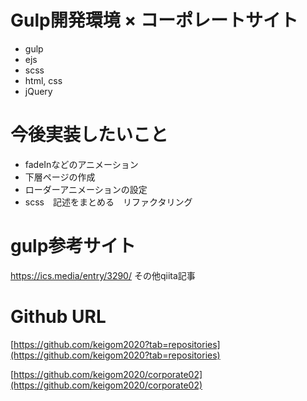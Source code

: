 # Gulp開発環境 × コーポレートサイト
- gulp
- ejs
- scss
- html, css
- jQuery

# 今後実装したいこと
- fadeInなどのアニメーション
- 下層ページの作成
- ローダーアニメーションの設定
- scss　記述をまとめる　リファクタリング

# gulp参考サイト
https://ics.media/entry/3290/
その他qiita記事

# Github URL
[https://github.com/keigom2020?tab=repositories](https://github.com/keigom2020?tab=repositories)

[https://github.com/keigom2020/corporate02](https://github.com/keigom2020/corporate02)